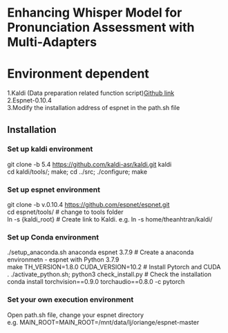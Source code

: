 # Enhancing Whisper Model for Pronunciation Assessment with Multi-Adapters

# Environment dependent
1.Kaldi (Data preparation related function script)[Github link](https://github.com/kaldi-asr/kaldi)  
2.Espnet-0.10.4  
3.Modify the installation address of espnet in the path.sh file  
## Installation  
### Set up kaldi environment  
git clone -b 5.4 https://github.com/kaldi-asr/kaldi.git kaldi  
cd kaldi/tools/; make; cd ../src; ./configure; make  
### Set up espnet environment
git clone -b v.0.10.4 https://github.com/espnet/espnet.git  
cd espnet/tools/        # change to tools folder  
ln -s {kaldi_root}      # Create link to Kaldi. e.g. ln -s home/theanhtran/kaldi/  
### Set up Conda environment
./setup_anaconda.sh anaconda espnet 3.7.9   # Create a anaconda environmetn - espnet with Python 3.7.9  
make TH_VERSION=1.8.0 CUDA_VERSION=10.2     # Install Pytorch and CUDA  
. ./activate_python.sh; python3 check_install.py  # Check the installation  
conda install torchvision==0.9.0 torchaudio==0.8.0 -c pytorch  
### Set your own execution environment
Open path.sh file, change your espnet directory  
e.g. MAIN_ROOT=MAIN_ROOT=/mnt/data/lj/oriange/espnet-master
